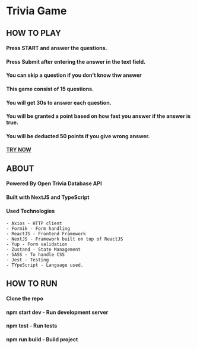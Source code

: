 # Trivia Game

## HOW TO PLAY

#### Press START and answer the questions.

#### Press Submit after entering the answer in the text field.

#### You can skip a question if you don't know thw answer

#### This game consist of 15 questions.

#### You will get 30s to answer each question.

#### You will be granted a point based on how fast you answer if the answer is true.

#### You will be deducted 50 points if you give wrong answer.

#### [TRY NOW](https://trivia-game-gray.vercel.app)

## ABOUT

#### Powered By Open Trivia Database API

#### Built with NextJS and TypeScript

#### Used Technologies

    - Axios - HTTP client
    - Formik - Form handling
    - ReactJS - Frontend Framework
    - NextJS - Framework built on top of ReactJS
    - Yup - Form validation
    - Zustand - State Management
    - SASS - To handle CSS
    - Jest - Testing
    - TYpeScript - Language used.

## HOW TO RUN

#### Clone the repo

#### npm start dev - Run development server

#### npm test - Run tests

#### npm run build - Build project
